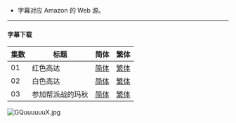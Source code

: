 - 字幕对应 Amazon 的 Web 源。


----

#### 字幕下载

<auto-generated-table>

| 集数 | 标题 | 简体 | 繁体 |
| - | - | - | - |
| 01 | 红色高达 | [简体](https://raw.githubusercontent.com/SweetSub/SweetSub/master/Archive/GQuuuuuuX/%5BSweetSub%5D%20Mobile%20Suit%20Gundam%20GQuuuuuuX%20-%2001.chs.ass) | [繁体](https://raw.githubusercontent.com/SweetSub/SweetSub/master/Archive/GQuuuuuuX/%5BSweetSub%5D%20Mobile%20Suit%20Gundam%20GQuuuuuuX%20-%2001.cht.ass) |
| 02 | 白色高达 | [简体](https://raw.githubusercontent.com/SweetSub/SweetSub/master/Archive/GQuuuuuuX/%5BSweetSub%5D%20Mobile%20Suit%20Gundam%20GQuuuuuuX%20-%2002.chs.ass) | [繁体](https://raw.githubusercontent.com/SweetSub/SweetSub/master/Archive/GQuuuuuuX/%5BSweetSub%5D%20Mobile%20Suit%20Gundam%20GQuuuuuuX%20-%2002.cht.ass) |
| 03 | 参加帮派战的玛秋 | [简体](https://raw.githubusercontent.com/SweetSub/SweetSub/master/Archive/GQuuuuuuX/%5BSweetSub%5D%20Mobile%20Suit%20Gundam%20GQuuuuuuX%20-%2003.chs.ass) | [繁体](https://raw.githubusercontent.com/SweetSub/SweetSub/master/Archive/GQuuuuuuX/%5BSweetSub%5D%20Mobile%20Suit%20Gundam%20GQuuuuuuX%20-%2003.cht.ass) |

</auto-generated-table>


![GQuuuuuuX.jpg](https://s2.loli.net/2025/04/09/Z6VMSxODwhsb85z.jpg)
